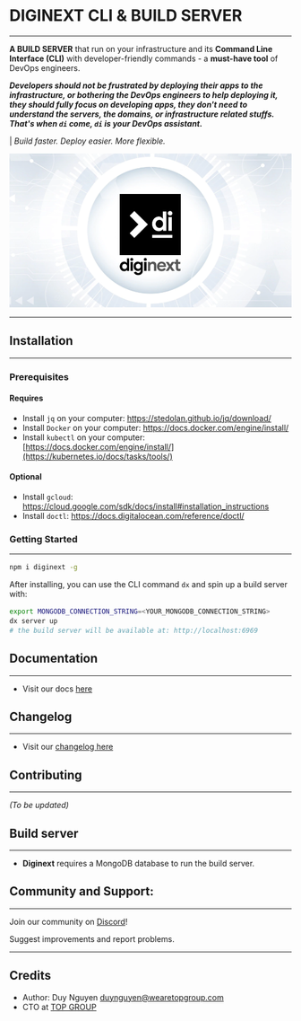 # DIGINEXT CLI & BUILD SERVER
---

**A BUILD SERVER** that run on your infrastructure and its **Command Line Interface (CLI)** with developer-friendly commands - a **must-have tool** of DevOps engineers. 

***Developers should not be frustrated by deploying their apps to the infrastructure, or bothering the DevOps engineers to help deploying it, they should fully focus on developing apps, they don't need to understand the servers, the domains, or infrastructure related stuffs. That's when `di` come, `di` is your DevOps assistant.***

| *Build faster. Deploy easier. More flexible.*

<p align="center">
  <img src="di-banner.png?raw=true" alt="Diginext Build Server & CLI">
</p>

---

## Installation
---

### Prerequisites

#### Requires
-   Install `jq` on your computer: https://stedolan.github.io/jq/download/
-   Install `Docker` on your computer: https://docs.docker.com/engine/install/ 
-   Install `kubectl` on your computer: [https://docs.docker.com/engine/install/](https://kubernetes.io/docs/tasks/tools/)

#### Optional
-   Install `gcloud`: https://cloud.google.com/sdk/docs/install#installation_instructions
-   Install `doctl`: https://docs.digitalocean.com/reference/doctl/


### Getting Started
---

```bash
npm i diginext -g
```

After installing, you can use the CLI command `dx` and spin up a build server with:

```bash
export MONGODB_CONNECTION_STRING=<YOUR_MONGODB_CONNECTION_STRING>
dx server up
# the build server will be available at: http://localhost:6969
```


## Documentation
---
- Visit our docs [here](docs/docs.md)

## Changelog
---
- Visit our [changelog here](CHANGELOG.md)

## Contributing
---

*(To be updated)*


## Build server
---

-   **Diginext** requires a MongoDB database to run the build server.


## Community and Support:
---

Join our community on [Discord]()!

Suggest improvements and report problems.

---

## Credits

- Author: Duy Nguyen <duynguyen@wearetopgroup.com>
- CTO at [TOP GROUP](https://wearetopgroup.com)
